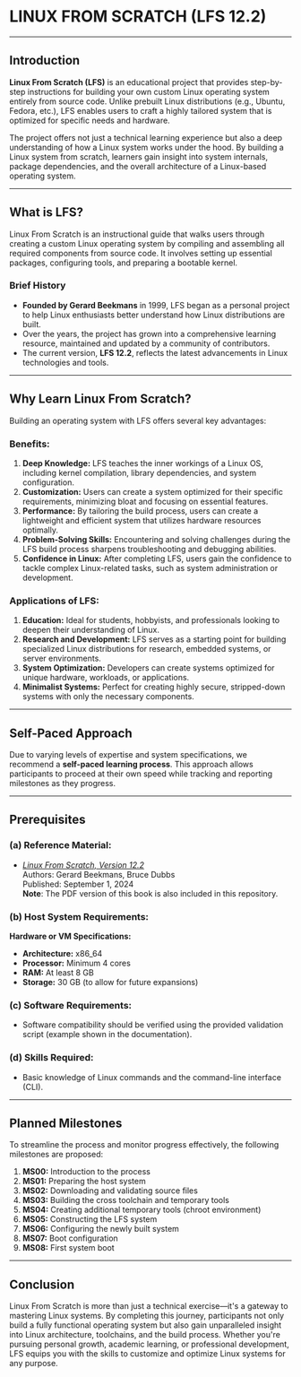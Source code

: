 # **LINUX FROM SCRATCH (LFS 12.2)**  

---

## **Introduction**  

**Linux From Scratch (LFS)** is an educational project that provides step-by-step instructions for building your own custom Linux operating system entirely from source code. Unlike prebuilt Linux distributions (e.g., Ubuntu, Fedora, etc.), LFS enables users to craft a highly tailored system that is optimized for specific needs and hardware.  

The project offers not just a technical learning experience but also a deep understanding of how a Linux system works under the hood. By building a Linux system from scratch, learners gain insight into system internals, package dependencies, and the overall architecture of a Linux-based operating system.  

---

## **What is LFS?**  

Linux From Scratch is an instructional guide that walks users through creating a custom Linux operating system by compiling and assembling all required components from source code. It involves setting up essential packages, configuring tools, and preparing a bootable kernel.  

### **Brief History**  
- **Founded by Gerard Beekmans** in 1999, LFS began as a personal project to help Linux enthusiasts better understand how Linux distributions are built.  
- Over the years, the project has grown into a comprehensive learning resource, maintained and updated by a community of contributors.  
- The current version, **LFS 12.2**, reflects the latest advancements in Linux technologies and tools.  

---

## **Why Learn Linux From Scratch?**  

Building an operating system with LFS offers several key advantages:  

### **Benefits:**  
1. **Deep Knowledge:** LFS teaches the inner workings of a Linux OS, including kernel compilation, library dependencies, and system configuration.  
2. **Customization:** Users can create a system optimized for their specific requirements, minimizing bloat and focusing on essential features.  
3. **Performance:** By tailoring the build process, users can create a lightweight and efficient system that utilizes hardware resources optimally.  
4. **Problem-Solving Skills:** Encountering and solving challenges during the LFS build process sharpens troubleshooting and debugging abilities.  
5. **Confidence in Linux:** After completing LFS, users gain the confidence to tackle complex Linux-related tasks, such as system administration or development.  

### **Applications of LFS:**  
1. **Education:** Ideal for students, hobbyists, and professionals looking to deepen their understanding of Linux.  
2. **Research and Development:** LFS serves as a starting point for building specialized Linux distributions for research, embedded systems, or server environments.  
3. **System Optimization:** Developers can create systems optimized for unique hardware, workloads, or applications.  
4. **Minimalist Systems:** Perfect for creating highly secure, stripped-down systems with only the necessary components.  

---

## **Self-Paced Approach**  

Due to varying levels of expertise and system specifications, we recommend a **self-paced learning process**. This approach allows participants to proceed at their own speed while tracking and reporting milestones as they progress.  

---

## **Prerequisites**  

### **(a) Reference Material:**  
 
- [*Linux From Scratch, Version 12.2*](https://linuxfromscratch.org/lfs/view/12.2/)  
  Authors: Gerard Beekmans, Bruce Dubbs  
  Published: September 1, 2024  
**Note**: The PDF version of this book is also included in this repository.


### **(b) Host System Requirements:**  
**Hardware or VM Specifications:**  
- **Architecture:** x86_64  
- **Processor:** Minimum 4 cores  
- **RAM:** At least 8 GB  
- **Storage:** 30 GB (to allow for future expansions)  

### **(c) Software Requirements:**  
- Software compatibility should be verified using the provided validation script (example shown in the documentation).  

### **(d) Skills Required:**  
- Basic knowledge of Linux commands and the command-line interface (CLI).  

---

## **Planned Milestones**  

To streamline the process and monitor progress effectively, the following milestones are proposed:  

1. **MS00:** Introduction to the process  
2. **MS01:** Preparing the host system  
3. **MS02:** Downloading and validating source files  
4. **MS03:** Building the cross toolchain and temporary tools  
5. **MS04:** Creating additional temporary tools (chroot environment)  
6. **MS05:** Constructing the LFS system  
7. **MS06:** Configuring the newly built system  
8. **MS07:** Boot configuration  
9. **MS08:** First system boot  

---

## **Conclusion**  

Linux From Scratch is more than just a technical exercise—it's a gateway to mastering Linux systems. By completing this journey, participants not only build a fully functional operating system but also gain unparalleled insight into Linux architecture, toolchains, and the build process. Whether you're pursuing personal growth, academic learning, or professional development, LFS equips you with the skills to customize and optimize Linux systems for any purpose.  
